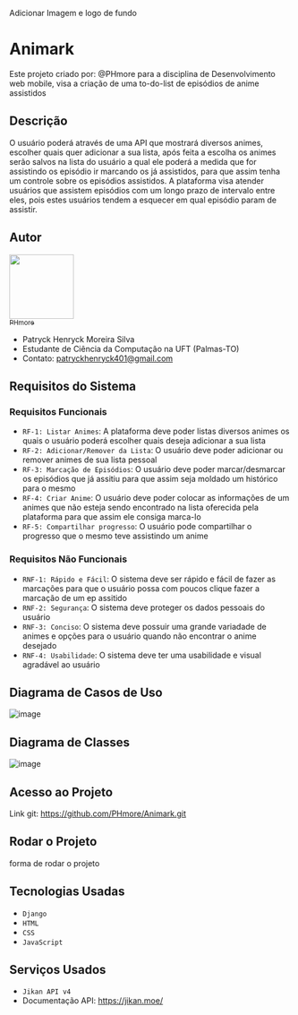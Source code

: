 Adicionar Imagem e logo de fundo
# Animark
Este projeto criado por: @PHmore para a disciplina de Desenvolvimento web mobile, visa a criação de uma to-do-list de episódios de anime assistidos

## Descrição
O usuário poderá através de uma API que mostrará diversos animes, escolher quais quer adicionar a sua lista, após feita a escolha os animes serão salvos na lista do usuário a qual ele poderá a medida que for assistindo os episódio ir marcando os já assistidos, para que assim tenha um controle sobre os episódios assistidos. A plataforma visa atender usuários que assistem episódios com um longo prazo de intervalo entre eles, pois estes usuários tendem a esquecer em qual episódio param de assistir.

## Autor
[<img loading="PHmore" src="https://avatars.githubusercontent.com/u/107047839?v=4" width=115><br><sub>PHmore</sub>](https://github.com/PHmore)
- Patryck Henryck Moreira Silva
- Estudante de Ciência da Computação na UFT (Palmas-TO)
- Contato: patryckhenryck401@gmail.com

## Requisitos do Sistema

### Requisitos Funcionais
- `RF-1: Listar Animes`: A plataforma deve poder listas diversos animes os quais o usuário poderá escolher quais deseja adicionar a sua lista
- `RF-2: Adicionar/Remover da Lista`: O usuário deve poder adicionar ou remover animes de sua lista pessoal
- `RF-3: Marcação de Episódios`: O usuário deve poder marcar/desmarcar os episódios que já assitiu para que assim seja moldado um histórico para o mesmo
- `RF-4: Criar Anime`: O usuário deve poder colocar as informações de um animes que não esteja sendo encontrado na lista oferecida pela plataforma para que assim ele consiga marca-lo
- `RF-5: Compartilhar progresso`: O usuário pode compartilhar o progresso que o mesmo teve assistindo um anime

### Requisitos Não Funcionais
- `RNF-1: Rápido e Fácil`: O sistema deve ser rápido e fácil de fazer as marcações para que o usuário possa com poucos clique fazer a marcação de um ep assitido
- `RNF-2: Segurança`: O sistema deve proteger os dados pessoais do usuário
- `RNF-3: Conciso`: O sistema deve possuir uma grande variadade de animes e opções para o usuário quando não encontrar o anime desejado
- `RNF-4: Usabilidade`: O sistema deve ter uma usabilidade e visual agradável ao usuário
  
## Diagrama de Casos de Uso
![image](https://github.com/PHmore/Animark/assets/107047839/d5795a9d-4f63-454b-a174-0b65ddab4970)

## Diagrama de Classes
![image](https://github.com/PHmore/Animark/assets/107047839/a8d83865-668e-44fe-8ced-033d79ab7219)

## Acesso ao Projeto
Link git: https://github.com/PHmore/Animark.git

## Rodar o Projeto
forma de rodar o projeto

## Tecnologias Usadas
- `Django`
- `HTML`
- `CSS`
- `JavaScript`

## Serviços Usados
- `Jikan API v4`
- Documentação API: https://jikan.moe/
